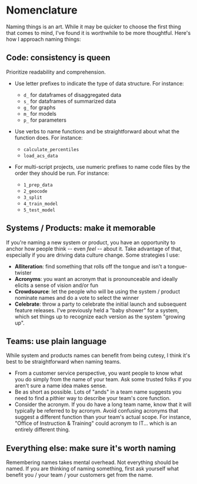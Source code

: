 # Nomenclature

Naming things is an art. While it may be quicker to choose the first thing that comes to mind, I've found it is worthwhile to be more thoughtful. Here's how I approach naming things:

## Code: consistency is queen

Prioritize readability and comprehension.

* Use letter prefixes to indicate the type of data structure. For instance:
  * `d_` for dataframes of disaggregated data
  * `s_` for dataframes of summarized data
  * `g_` for graphs
  * `m_` for models
  * `p_` for parameters

* Use verbs to name functions and be straightforward about what the function does. For instance:
  * `calculate_percentiles`
  * `load_acs_data`

* For multi-script projects, use numeric prefixes to name code files by the order they should be run. For instance:
  *  `1_prep_data`
  *  `2_geocode`
  *  `3_split`
  *  `4_train_model`
  *  `5_test_model`

## Systems / Products: make it memorable

If you're naming a new system or product, you have an opportunity to anchor how people think -- even *feel* -- about it. Take advantage of that, especially if you are driving data culture change. Some strategies I use:

* **Alliteration**: find something that rolls off the tongue and isn't a tongue-twister
* **Acronyms**: you want an acronym that is pronounceable and ideally elicits a sense of vision and/or fun
* **Crowdsource**: let the people who will be using the system / product nominate names and do a vote to select the winner
* **Celebrate**: throw a party to celebrate the initial launch and subsequent feature releases. I've previously held a "baby shower" for a system, which set things up to recognize each version as the system "growing up".

## Teams: use plain language

While system and products names can benefit from being cutesy, I think it's best to be straightforward when naming teams. 

* From a customer service perspective, you want people to know what you do simply from the name of your team. Ask some trusted folks if you aren't sure a name idea makes sense.
* Be as short as possible. Lots of "ands" in a team name suggests you need to find a pithier way to describe your team's core function.
* Consider the acronym. If you do have a long team name, know that it will typically be referred to by acronym. Avoid confusing acronyms that suggest a different function than your team's actual scope. For instance, "Office of Instruction & Training" could acronym to IT... which is an entirely different thing.

## Everything else: make sure it's worth naming

Remembering names takes mental overhead. Not everything should be named. If you are thinking of naming something, first ask yourself what benefit you / your team / your customers get from the name.


